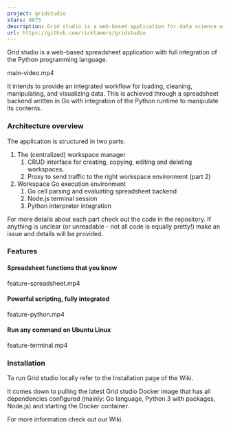 ```yaml
---
project: gridstudio
stars: 8875
description: Grid studio is a web-based application for data science with full integration of open source data science frameworks and languages.
url: https://github.com/ricklamers/gridstudio
---
```


Grid studio is a web-based spreadsheet application with full integration of the Python programming language.

main-video.mp4

It intends to provide an integrated workflow for loading, cleaning, manipulating, and visualizing data. This is achieved through a spreadsheet backend written in Go with integration of the Python runtime to manipulate its contents.

### Architecture overview

The application is structured in two parts:

1.  The (centralized) workspace manager
    1.  CRUD interface for creating, copying, editing and deleting workspaces.
    2.  Proxy to send traffic to the right workspace environment (part 2)
2.  Workspace Go execution environment
    1.  Go cell parsing and evaluating spreadsheet backend
    2.  Node.js terminal session
    3.  Python interpreter integration

For more details about each part check out the code in the repository. If anything is unclear (or unreadable - not all code is equally pretty!) make an issue and details will be provided.

### Features

#### Spreadsheet functions that you know

feature-spreadsheet.mp4

#### Powerful scripting, fully integrated

feature-python.mp4

#### Run any command on Ubuntu Linux

feature-terminal.mp4

### Installation

To run Grid studio locally refer to the Installation page of the Wiki.

It comes down to pulling the latest Grid studio Docker image that has all dependencies configured (mainly: Go language, Python 3 with packages, Node.js) and starting the Docker container.

For more information check out our Wiki.

